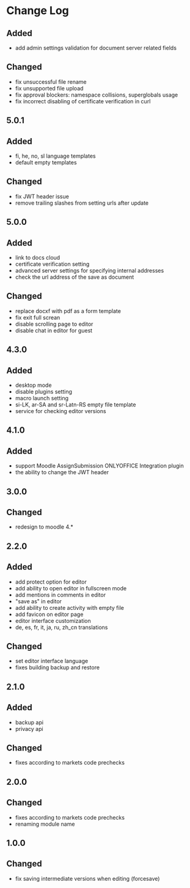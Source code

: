 # Change Log

## Added
- add admin settings validation for document server related fields

## Changed
- fix unsuccessful file rename
- fix unsupported file upload
- fix approval blockers: namespace collisions, superglobals usage
- fix incorrect disabling of certificate verification in curl

## 5.0.1
## Added
- fi, he, no, sl language templates
- default empty templates

## Changed
- fix JWT header issue
- remove trailing slashes from setting urls after update

## 5.0.0
## Added
- link to docs cloud
- certificate verification setting
- advanced server settings for specifying internal addresses
- check the url address of the save as document

## Changed
- replace docxf with pdf as a form template
- fix exit full screan
- disable scrolling page to editor
- disable chat in editor for guest

## 4.3.0
## Added
- desktop mode
- disable plugins setting
- macro launch setting
- si-LK, ar-SA and sr-Latn-RS empty file template
- service for checking editor versions

## 4.1.0
## Added
- support Moodle AssignSubmission ONLYOFFICE Integration plugin
- the ability to change the JWT header

## 3.0.0
## Changed
- redesign to moodle 4.*

## 2.2.0
## Added
- add protect option for editor
- add ability to open editor in fullscreen mode
- add mentions in comments in editor
- "save as" in editor
- add ability to create activity with empty file
- add favicon on editor page
- editor interface customization
- de, es, fr, it, ja, ru, zh_cn translations

## Changed
- set editor interface language
- fixes building backup and restore

## 2.1.0
## Added
- backup api
- privacy api

## Changed
- fixes according to markets code prechecks

## 2.0.0
## Changed
- fixes according to markets code prechecks
- renaming module name

## 1.0.0
## Changed
- fix saving intermediate versions when editing (forcesave)
